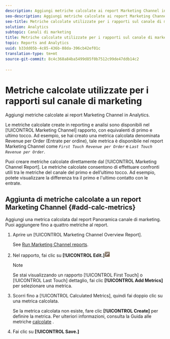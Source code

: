```yaml
---
description: Aggiungi metriche calcolate ai report Marketing Channel in Analytics.
seo-description: Aggiungi metriche calcolate ai report Marketing Channel in Analytics.
seo-title: Metriche calcolate utilizzate per i rapporti sul canale di marketing
solution: Analytics
subtopic: Canali di marketing
title: Metriche calcolate utilizzate per i rapporti sul canale di marketing
topic: Reports and Analytics
uuid: b33dd05b-4c85-436b-88da-396cb42ef01c
translation-type: tm+mt
source-git-commit: 8c4c368a84ba5499d85f0b7512c99de47ddb14c2

---
```



# Metriche calcolate utilizzate per i rapporti sul canale di marketing

Aggiungi metriche calcolate ai report Marketing Channel in Analytics.

Le metriche calcolate create in reporting e analisi sono disponibili nel [!UICONTROL Marketing Channel] rapporto, con equivalenti di primo e ultimo tocco. Ad esempio, se hai creato una metrica calcolata denominata Revenue per Order (Entrate per ordine), tale metrica è disponibile nel report Marketing Channel come *`First Touch Revenue per Order`* e *`Last Touch Revenue per Order`*.

Puoi creare metriche calcolate direttamente dal [!UICONTROL Marketing Channel Report]. Le metriche calcolate consentono di effettuare confronti utili tra le metriche del canale del primo e dell’ultimo tocco. Ad esempio, potete visualizzare la differenza tra il primo e l'ultimo contatto con le entrate.

## Aggiunta di metriche calcolate a un report Marketing Channel {#add-calc-metrics}

Aggiungi una metrica calcolata dal report Panoramica canale di marketing. Puoi aggiungere fino a quattro metriche al report.

1. Aprire un [!UICONTROL Marketing Channel Overview Report].

   See [Run Marketing Channel reports](/help/components/c-marketing-channels/t-reports-sc.md).

1. Nel rapporto, fai clic su **[!UICONTROL Edit.]**![](assets/metric_edit_icon.png)

   >[!NOTE]
   >
   >Se stai visualizzando un rapporto [!UICONTROL First Touch] o [!UICONTROL Last Touch] dettaglio, fai clic **[!UICONTROL Add Metrics]** per selezionare una metrica.

1. Scorri fino a [!UICONTROL Calculated Metrics], quindi fai doppio clic su una metrica calcolata.

   Se la metrica calcolata non esiste, fare clic **[!UICONTROL Create]** per definire la metrica. Per ulteriori informazioni, consulta la Guida alle metriche [calcolate](https://marketing.adobe.com/resources/help/en_US/analytics/calcmetrics/) .
1. Fai clic su **[!UICONTROL Save.]**
